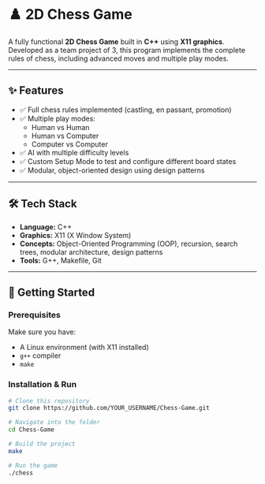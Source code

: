 # ♟️ 2D Chess Game

A fully functional **2D Chess Game** built in **C++** using **X11 graphics**.  
Developed as a team project of 3, this program implements the complete rules of chess, including advanced moves and multiple play modes.

---

## ✨ Features
- ✅ Full chess rules implemented (castling, en passant, promotion)
- ✅ Multiple play modes:
  - Human vs Human
  - Human vs Computer
  - Computer vs Computer
- ✅ AI with multiple difficulty levels
- ✅ Custom Setup Mode to test and configure different board states
- ✅ Modular, object-oriented design using design patterns

---

## 🛠️ Tech Stack
- **Language:** C++
- **Graphics:** X11 (X Window System)
- **Concepts:** Object-Oriented Programming (OOP), recursion, search trees, modular architecture, design patterns
- **Tools:** G++, Makefile, Git

---

## 🚀 Getting Started

### Prerequisites
Make sure you have:
- A Linux environment (with X11 installed)
- `g++` compiler
- `make`

### Installation & Run
```bash
# Clone this repository
git clone https://github.com/YOUR_USERNAME/Chess-Game.git

# Navigate into the folder
cd Chess-Game

# Build the project
make

# Run the game
./chess
